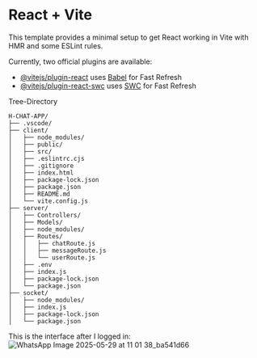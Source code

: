 # React + Vite

This template provides a minimal setup to get React working in Vite with HMR and some ESLint rules.

Currently, two official plugins are available:

- [@vitejs/plugin-react](https://github.com/vitejs/vite-plugin-react/blob/main/packages/plugin-react/README.md) uses [Babel](https://babeljs.io/) for Fast Refresh
- [@vitejs/plugin-react-swc](https://github.com/vitejs/vite-plugin-react-swc) uses [SWC](https://swc.rs/) for Fast Refresh

Tree-Directory
```
H-CHAT-APP/
├── .vscode/
├── client/
│   ├── node_modules/
│   ├── public/
│   ├── src/
│   ├── .eslintrc.cjs
│   ├── .gitignore
│   ├── index.html
│   ├── package-lock.json
│   ├── package.json
│   ├── README.md
│   └── vite.config.js
├── server/
│   ├── Controllers/
│   ├── Models/
│   ├── node_modules/
│   ├── Routes/
│   │   ├── chatRoute.js
│   │   ├── messageRoute.js
│   │   └── userRoute.js
│   ├── .env
│   ├── index.js
│   ├── package-lock.json
│   └── package.json
├── socket/
│   ├── node_modules/
│   ├── index.js
│   ├── package-lock.json
│   └── package.json
```

This is the interface after I logged in:
![WhatsApp Image 2025-05-29 at 11 01 38_ba541d66](https://github.com/user-attachments/assets/06fad6f9-7b80-4376-8d6b-a06c643c2624)



